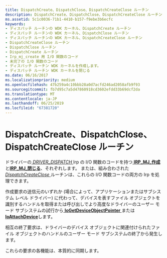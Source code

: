 ```yaml
---
title: DispatchCreate、DispatchClose、DispatchCreateClose ルーチン
description: DispatchCreate、DispatchClose、DispatchCreateClose ルーチン
ms.assetid: 5c1c0036-71b1-4410-b157-f9ebe3b6ecfc
keywords:
- ディスパッチ ルーチンの WDK カーネル、DispatchCreate ルーチン
- ディスパッチ ルーチンの WDK カーネル、DispatchClose ルーチン
- ディスパッチ ルーチンの WDK カーネル、DispatchCreateClose ルーチン
- DispatchCreateClose ルーチン
- DispatchClose ルーチン
- DispatchCreate ルーチン
- Irp_mj_create 用 I/O 関数のコード
- 未完了の I/O 関数のコード
- ディスパッチ ルーチン WDK カーネルを作成します。
- ディスパッチ ルーチン WDK カーネルを閉じる
ms.date: 06/16/2017
ms.localizationpriority: medium
ms.openlocfilehash: 47b259a4c10bbb28a0d7acfd246ad2058afb9f93
ms.sourcegitcommit: fb7d95c7a5d47860918cd3602efdd33b69dcf2da
ms.translationtype: MT
ms.contentlocale: ja-JP
ms.lasthandoff: 06/25/2019
ms.locfileid: "67381720"
---
```

# <a name="dispatchcreate-dispatchclose-and-dispatchcreateclose-routines"></a>DispatchCreate、DispatchClose、DispatchCreateClose ルーチン





ドライバーの[ *DRIVER_DISPATCH* ](https://docs.microsoft.com/windows-hardware/drivers/ddi/content/wdm/nc-wdm-driver_dispatch) Irp の I/O 関数のコードを持つ[ **IRP\_MJ\_作成**](https://docs.microsoft.com/windows-hardware/drivers/kernel/irp-mj-create)と[**IRP\_MJ\_閉じる**](https://docs.microsoft.com/windows-hardware/drivers/kernel/irp-mj-close)、それぞれします。 または、組み合わされた[ *DispatchCreateClose* ](https://docs.microsoft.com/windows-hardware/drivers/ddi/content/wdm/nc-wdm-driver_dispatch)ルーチンは、これらの I/O 関数コードの両方の Irp を処理できます。

作成要求の送信元のいずれか (場合によって、アプリケーションまたはサブシステム レベル ドライバー) に代わって、デバイスを表すファイル オブジェクトを識別するハンドルを取得または呼び出しでより高度なドライバーのユーザー モード サブシステムの試行から[ **IoGetDeviceObjectPointer** ](https://docs.microsoft.com/windows-hardware/drivers/ddi/content/wdm/nf-wdm-iogetdeviceobjectpointer)または[ **IoAttachDevice**](https://docs.microsoft.com/windows-hardware/drivers/ddi/content/wdm/nf-wdm-ioattachdevice)します。

相互の終了要求は、ドライバーのデバイス オブジェクトに関連付けられたファイル オブジェクトのハンドルのユーザー モード サブシステムの終了から発生します。

これらの要求の各機能は、本質的に同期します。

 

 




